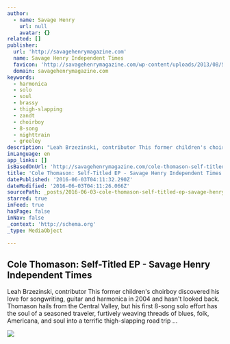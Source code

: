 ```yaml
---
author:
  - name: Savage Henry
    url: null
    avatar: {}
related: []
publisher:
  url: 'http://savagehenrymagazine.com'
  name: Savage Henry Independent Times
  favicon: 'http://savagehenrymagazine.com/wp-content/uploads/2013/08/SH_favicon.png'
  domain: savagehenrymagazine.com
keywords:
  - harmonica
  - solo
  - soul
  - brassy
  - thigh-slapping
  - zandt
  - choirboy
  - 8-song
  - nighttrain
  - greeley
description: "Leah Brzezinski, contributor This former children's choirboy discovered his love for songwriting, guitar and harmonica in 2004 and hasn't looked back. Thomason hails from the Central Valley, but his first 8-song solo effort has the soul of a seasoned traveler, furtively weaving threads of blues, folk, Americana, and soul into a terrific thigh-slapping road trip ..."
inLanguage: en
app_links: []
isBasedOnUrl: 'http://savagehenrymagazine.com/cole-thomason-self-titled-ep/'
title: 'Cole Thomason: Self-Titled EP - Savage Henry Independent Times'
datePublished: '2016-06-03T04:11:32.290Z'
dateModified: '2016-06-03T04:11:26.066Z'
sourcePath: _posts/2016-06-03-cole-thomason-self-titled-ep-savage-henry-independent-tim.md
starred: true
inFeed: true
hasPage: false
inNav: false
_context: 'http://schema.org'
_type: MediaObject

---
```

<article style=""><h1>Cole Thomason: Self-Titled EP - Savage Henry Independent Times</h1><p>Leah Brzezinski, contributor This former children's choirboy discovered his love for songwriting, guitar and harmonica in 2004 and hasn't looked back. Thomason hails from the Central Valley, but his first 8-song solo effort has the soul of a seasoned traveler, furtively weaving threads of blues, folk, Americana, and soul into a terrific thigh-slapping road trip ...</p><img src="http://savagehenrymagazine.com/wp-content/uploads/2014/06/download-6.jpg" /></article>